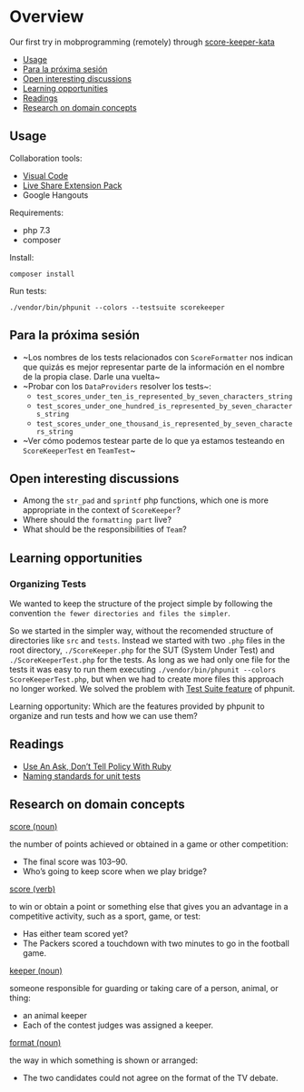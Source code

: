 # Overview

Our first try in mobprogramming (remotely) through [score-keeper-kata](https://kata-log.rocks/score-keeper-kata)

* [Usage](#usage)
* [Para la próxima sesión](#para-la-proxima-sesion)
* [Open interesting discussions](#open-interesting-discussions)
* [Learning opportunities](#learning-opportunities)
* [Readings](#readings)
* [Research on domain concepts](#research-on-domain-concepts)

## Usage

Collaboration tools:
- [Visual Code](https://code.visualstudio.com/)
- [Live Share Extension Pack](https://marketplace.visualstudio.com/items?itemName=MS-vsliveshare.vsliveshare-pack)
- Google Hangouts

Requirements:
- php 7.3
- composer

Install:
```
composer install
```

Run tests:
```
./vendor/bin/phpunit --colors --testsuite scorekeeper
```

## Para la próxima sesión

- ~Los nombres de los tests relacionados con `ScoreFormatter` nos indican que quizás es mejor representar parte de la información en el nombre de la propia clase. Darle una vuelta~
- ~Probar con los `DataProviders` resolver los tests~:
    - `test_scores_under_ten_is_represented_by_seven_characters_string`
    - `test_scores_under_one_hundred_is_represented_by_seven_characters_string`
    - `test_scores_under_one_thousand_is_represented_by_seven_characters_string`
- ~Ver cómo podemos testear parte de lo que ya estamos testeando en `ScoreKeeperTest` en `TeamTest`~


## Open interesting discussions

- Among the `str_pad` and `sprintf` php functions, which one is more appropriate in the context of `ScoreKeeper`?
- Where should the `formatting part` live?
- What should be the responsibilities of `Team`?

## Learning opportunities

### Organizing Tests

We wanted to keep the structure of the project simple by following the convention `the fewer directories and files the simpler`. 

So we started in the simpler way, without the recomended structure of directories like `src` and `tests`. Instead we started with two `.php` files in the root directory, `./ScoreKeeper.php` for the SUT (System Under Test) and `./ScoreKeeperTest.php` for the tests. As long as we had only one file for the tests it was easy to run them executing `./vendor/bin/phpunit --colors ScoreKeeperTest.php`, but when we had to create more files this approach no longer worked. We solved the problem with [Test Suite feature](https://phpunit.readthedocs.io/en/9.0/organizing-tests.html#composing-a-test-suite-using-the-filesystem) of phpunit.

Learning opportunity: Which are the features provided by phpunit to organize and run tests and how we can use them?

## Readings

- [Use An Ask, Don’t Tell Policy With Ruby](http://patshaughnessy.net/2014/2/10/use-an-ask-dont-tell-policy-with-ruby)
- [Naming standards for unit tests](https://osherove.com/blog/2005/4/3/naming-standards-for-unit-tests.html)

## Research on domain concepts

[score (noun)](https://dictionary.cambridge.org/dictionary/english/score)

the number of points achieved or obtained in a game or other competition:
- The final score was 103–90.
- Who’s going to keep score when we play bridge?

[score (verb)](https://dictionary.cambridge.org/dictionary/english/score)

to win or obtain a point or something else that gives you an advantage in a competitive activity, such as a sport, game, or test:
- Has either team scored yet?
- The Packers scored a touchdown with two minutes to go in the football game.

[keeper (noun)](https://dictionary.cambridge.org/dictionary/english/keeper)

someone responsible for guarding or taking care of a person, animal, or thing:
- an animal keeper
- Each of the contest judges was assigned a keeper.

[format (noun)](https://dictionary.cambridge.org/dictionary/english/format)

the way in which something is shown or arranged:
- The two candidates could not agree on the format of the TV debate.
